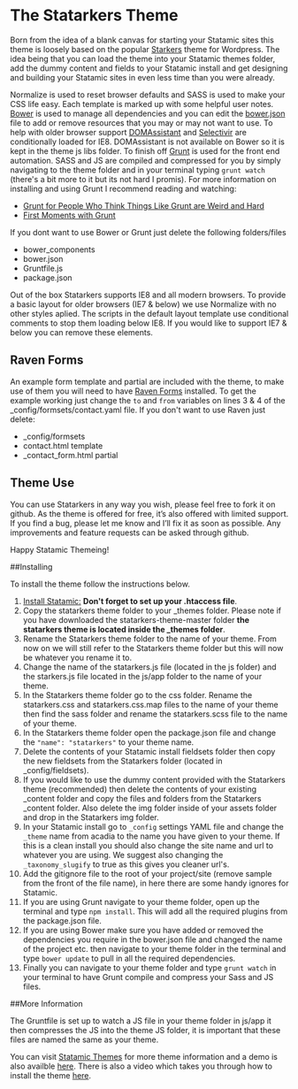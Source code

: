 # The Statarkers Theme

Born from the idea of a blank canvas for starting your Statamic sites this theme is loosely based on the popular [Starkers](http://viewportindustries.com/products/starkers/) theme for Wordpress. The idea being that you can load the theme into your Statamic themes folder, add the dummy content and fields to your Statamic install and get designing and building your Statamic sites in even less time than you were already.

Normalize is used to reset browser defaults and SASS is used to make your CSS life easy. Each template is marked up with some helpful user notes. [Bower](http://bower.io/) is used to manage all dependencies and you can edit the [bower.json](http://bower.io/docs/creating-packages/#bowerjson) file to add or remove resources that you may or may not want to use. To help with older browser support [DOMAssistant](http://www.domassistant.com/) and [Selectivir](http://selectivizr.com/) are conditionally loaded for IE8. DOMAssistant is not available on Bower so it is kept in the theme js libs folder. To finish off [Grunt](http://gruntjs.com/getting-started) is used for the front end automation. SASS and JS are compiled and compressed for you by simply navigating to the theme folder and in your terminal typing `grunt watch` (there's a bit more to it but its not hard I promis). For more information on installing and using Grunt I recommend reading and watching:

- [Grunt for People Who Think Things Like Grunt are Weird and Hard](http://24ways.org/2013/grunt-is-not-weird-and-hard/)
- [First Moments with Grunt](http://css-tricks.com/video-screencasts/130-first-moments-grunt/)

If you dont want to use Bower or Grunt just delete the following folders/files

- bower_components
- bower.json
- Gruntfile.js
- package.json

Out of the box Statarkers supports IE8 and all modern browsers. To provide a basic layout for older browsers (IE7 & below) we use Normalize with no other styles aplied. The scripts in the default layout template use conditional comments to stop them loading below IE8. If you would like to support IE7 & below you can remove these elements.

## Raven Forms
An example form template and partial are included with the theme, to make use of them you will need to have [Raven Forms](http://statamic.com/add-ons/raven) installed. To get the example working just change the `to` and `from` variables on lines 3 & 4 of the _config/formsets/contact.yaml file. If you don't want to use Raven just delete:

- _config/formsets
- contact.html template
- _contact_form.html partial

## Theme Use
You can use Statarkers in any way you wish, please feel free to fork it on github. As the theme is offered for free, it’s also offered with limited support. If you find a bug, please let me know and I’ll fix it as soon as possible. Any improvements and feature requests can be asked through github.

Happy Statamic Themeing!

##Installing

To install the theme follow the instructions below.

1. [Install Statamic:](http://statamic.com/learn/digging-in/installing) **Don't forget to set up your .htaccess file**.
2. Copy the statarkers theme folder to your _themes folder. Please note if you have downloaded the statarkers-theme-master folder **the statarkers theme is located inside the _themes folder**.
3. Rename the Statarkers theme folder to the name of your theme. From now on we will still refer to the Statarkers theme folder but this will now be whatever you rename it to.
4. Change the name of the statarkers.js file (located in the js folder) and the starkers.js file located in the js/app folder  to the name of your theme.
5. In the Statarkers theme folder go to the css folder. Rename the statarkers.css and statarkers.css.map files to the name of your theme then find the sass folder and rename the statarkers.scss file to the name of your theme.
6. In the Statarkers theme folder open the package.json file and change the `"name": "statarkers"` to your theme name.
7. Delete the contents of your Statamic install fieldsets folder then copy the new fieldsets from the Statarkers folder (located in _config/fieldsets).
8. If you would like to use the dummy content provided with the Statarkers theme (recommended) then delete the contents of your existing _content folder and copy the files and folders from the Statarkers _content folder. Also delete the img folder inside of your assets folder and drop in the Statarkers img folder.
9. In your Statamic install go to `_config` settings YAML file and change the `_theme` name from acadia to the name you have given to your theme. If this is a clean install you should also change the site name and url to whatever you are using. We suggest also changing the `_taxonomy_slugify` to true as this gives you cleaner url's.
10. Add the gitignore file to the root of your project/site (remove sample from the front of the file name), in here there are some handy ignores for Statamic.
11. If you are using Grunt navigate to your theme folder, open up the terminal and type `npm install`. This will add all the required plugins from the package.json file.
12. If you are using Bower make sure you have added or removed the dependencies you require in the bower.json file and changed the name of the project etc. then navigate to your theme folder in the terminal and type `bower update` to pull in all the required dependencies.
13. Finally you can navigate to your theme folder and type `grunt watch` in your terminal to have Grunt compile and compress your Sass and JS files.

##More Information

The Gruntfile is set up to watch a JS file in your theme folder in js/app it then compresses the JS into the theme JS folder, it is important that these files are named the same as your theme.

You can visit [Statamic Themes](http://www.statamicthemes.com/themes) for more theme information and a demo is also availble [here](http://statarkers.statamicthemes.com). There is also a video which takes you through how to install the theme [here](http://www.statamicthemes.com/articles/part-1-installing-the-statarkers-statamic-theme).

